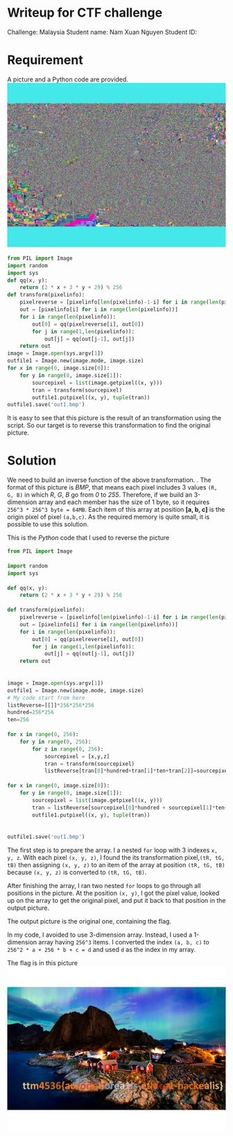 # Writeup for CTF challenge
Challenge: Malaysia
Student name: Nam Xuan Nguyen
Student ID: 

# Requirement
A picture and a Python code are provided. 
![Encode picture](https://raw.githubusercontent.com/namnx228/CTF-Writeup/master/writeup/malaisia/out1_e2ccdbfd607c147695bf5d733c5837e7.bmp)

```python
from PIL import Image
import random
import sys
def qq(x, y):
    return (2 * x + 3 * y + 29) % 256
def transform(pixelinfo):
    pixelreverse = [pixelinfo[len(pixelinfo)-1-i] for i in range(len(pixelinfo))]
    out = [pixelinfo[i] for i in range(len(pixelinfo))]
    for i in range(len(pixelinfo)):
        out[0] = qq(pixelreverse[i], out[0])
        for j in range(1,len(pixelinfo)):
            out[j] = qq(out[j-1], out[j])
    return out
image = Image.open(sys.argv[1])
outfile1 = Image.new(image.mode, image.size)
for x in range(0, image.size[0]):
    for y in range(0, image.size[1]):
        sourcepixel = list(image.getpixel((x, y)))
        tran = transform(sourcepixel)
        outfile1.putpixel((x, y), tuple(tran))
outfile1.save('out1.bmp')
```

It is easy to see that this picture is the result of an transformation using the script. So our target is to reverse this transformation to find the original picture.

# Solution
We need to build an inverse function of the above transformation. . The format of this picture is *BMP*, that means each pixel includes 3 values `(R, G, B)` in which _R_, _G_, _B_ go from _0_ to _255_. Therefore, if we build an 3-dimension array and each member has the size of 1 byte, so it requires `256^3 * 256^3 byte = 64MB`.
Each item of this array at position **[a, b, c]** is the origin pixel of pixel `(a,b,c)`. As the required memory is quite small, it is possible to use this solution.

This is the _Python_ code that I used to reverse the picture

```python
from PIL import Image

import random
import sys

def qq(x, y):
    return (2 * x + 3 * y + 29) % 256

def transform(pixelinfo):
    pixelreverse = [pixelinfo[len(pixelinfo)-1-i] for i in range(len(pixelinfo))]
    out = [pixelinfo[i] for i in range(len(pixelinfo))]
    for i in range(len(pixelinfo)):
        out[0] = qq(pixelreverse[i], out[0])
        for j in range(1,len(pixelinfo)):
            out[j] = qq(out[j-1], out[j])
    return out


image = Image.open(sys.argv[1])
outfile1 = Image.new(image.mode, image.size)
# My code start from here
listReverse=[[]]*256*256*256
hundred=256*256
ten=256

for x in range(0, 256):
    for y in range(0, 256):
        for z in range(0, 256):
            sourcepixel = [x,y,z]
            tran = transform(sourcepixel)
            listReverse[tran[0]*hundred+tran[1]*ten+tran[2]]=sourcepixel

for x in range(0, image.size[0]):
    for y in range(0, image.size[1]):
        sourcepixel = list(image.getpixel((x, y)))
        tran = listReverse[sourcepixel[0]*hundred + sourcepixel[1]*ten+sourcepixel[2]]
        outfile1.putpixel((x, y), tuple(tran))


outfile1.save('out1.bmp')
```
The first step is to prepare the array. I a nested `for` loop with 3 indexes `x, y, z`. With each pixel `(x, y, z)`, I found the its transformation pixel,`(tR, tG, tB)` then assigning `(x, y, z)` to an item of the array at position `(tR, tG, tB)` because `(x, y, z)` is converted to `(tR, tG, tB)`.

After finishing the array, I ran two nested `for` loops to go through all positions in the picture. At the position `(x, y)`, I got the pixel value, looked up on the array to get the original pixel, and put it back to that position in the output picture.

The output picture is the original one, containing the flag.

In my code, I avoided to use 3-dimension array. Instead, I used a 1-dimension array having `256^3` items. I converted the index `(a, b, c)` to `256^2 * a + 256 * b + c = d` and used `d` as the index in my array.

The flag is in this picture
![result](https://raw.githubusercontent.com/namnx228/CTF-Writeup/master/writeup/malaisia/out1.bmp) 
